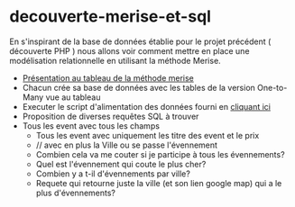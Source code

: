 # decouverte-merise-et-sql

En s'inspirant de la base de données établie pour le projet précédent ( découverte PHP ) nous allons voir
comment mettre en place une modélisation relationnelle en utilisant la méthode Merise.

- [Présentation au tableau de la méthode merise](photo_tableau_merise.jpg)
- Chacun crée sa base de données avec les tables de la version One-to-Many vue au tableau
- Executer le script d'alimentation des données fourni en [cliquant ici](dataset.sql)
- Proposition de diverses requêtes SQL à trouver
- Tous les event avec tous les champs
	- Tous les event avec uniquement les titre des event et le prix
	- // avec en plus la Ville ou se passe l'évennement
	- Combien cela va me couter si je participe à tous les évennements?
	- Quel est l'évennement qui coute le plus cher?
	- Combien y a t-il d'évennements par ville?
	- Requete qui retourne juste la ville (et son lien google map) qui a le plus d'évennements?
